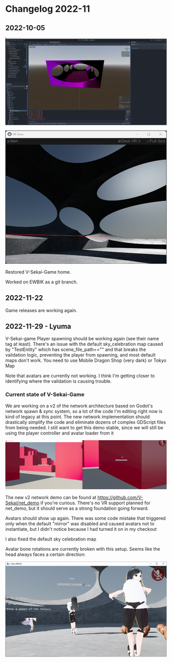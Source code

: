 # Changelog 2022-11

## 2022-10-05

![v-sekai-game-bug](attachments/v-sekai-game-bug.png)

![openxr_showing](attachments/openxr_showing.png)

Restored V-Sekai-Game home.

Worked on EWBIK as a git branch.

## 2022-11-22

Game releases are working again.

## 2022-11-29 - Lyuma

V-Sekai-game Player spawning should be working again (see their name tag at least). There's an issue with the default sky_celebration map caused by "TestEntity" which has scene_file_path=="" and that breaks the validation logic, preventing the player from spawning, and most default maps don't work. You need to use Mobile Dragon Shop (very dark) or Tokyo Map

Note that avatars are currently not working. I think I'm getting closer to identifying where the validation is causing trouble. 

### Current state of V-Sekai-Game

We are working on a v2 of the network architecture based on Godot's network spawn & sync system, so a lot of the code I'm editing right now is kind of legacy at this point. The new network implementation should drastically simplify the code and eliminate dozens of complex GDScript files from being needed. I still want to get this demo stable, since we will still be using the player controller and avatar loader from it

![VSK Tokyo Map](./attachments/VSK_tokyo_map.png)

The new v2 network demo can be found at https://github.com/V-Sekai/net_demo if you're curious. There's no VR support planned for net_demo, but it should serve as a strong foundation going forward.

Avatars should show up again. There was some code mistake that triggered only when the default "mirror" was disabled and caused avatars not to instantiate, but I didn't notice because I had turned it on in my checkout

I also fixed the default sky celebration map

Avatar bone rotations are currently broken with this setup. Seems like the head always faces a certain direction:

![Avatar bone rotations are broken](./attachments/avatar_bone_rotations_are_currently_broken.png)


